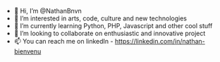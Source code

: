 - 👋 Hi, I’m @NathanBnvn
- 👀 I’m interested in arts, code, culture and new technologies
- 🌱 I’m currently learning Python, PHP, Javascript and other cool stuff
- 💞️ I’m looking to collaborate on enthusiastic and innovative project 
- 📫 You can reach me on linkedIn - https://linkedin.com/in/nathan-bienvenu

<!---
NathanBnvn/NathanBnvn is a ✨ special ✨ repository because its `README.md` (this file) appears on your GitHub profile.
You can click the Preview link to take a look at your changes.
--->
